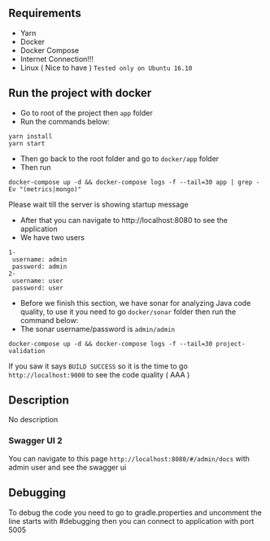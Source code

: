 ## Requirements

- Yarn
- Docker
- Docker Compose
- Internet Connection!!!
- Linux ( Nice to have ) `Tested only on Ubuntu 16.10`

## Run the project with docker

- Go to root of the project then `app` folder
- Run the commands below:
```
yarn install
yarn start
```
- Then go back to the root folder and go to `docker/app` folder
- Then run
```
docker-compose up -d && docker-compose logs -f --tail=30 app | grep -Ev "(metrics|mongo)"
```

Please wait till the server is showing startup message
- After that you can navigate to http://localhost:8080 to see the application
- We have two users

```
1-
 username: admin
 password: admin
2- 
 username: user
 password: user
```

- Before we finish this section, we have sonar for analyzing Java code quality, to use it you need to go `docker/sonar` folder then run the command below:
- The sonar username/password is `admin/admin`
```
docker-compose up -d && docker-compose logs -f --tail=30 project-validation
```
If you saw it says `BUILD SUCCESS` so it is the time to go `http://localhost:9000` to see the code quality ( AAA )


## Description
No description

### Swagger UI 2
You can navigate to this page ```http://localhost:8080/#/admin/docs``` with admin user and see the swagger ui

## Debugging
To debug the code you need to go to gradle.properties and uncomment the line starts with #debugging then you can connect to application with port 5005